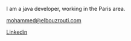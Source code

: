 I am a java developer, working in the Paris area.


[mohammed@elbouzrouti.com](mailto:mohammed@elbouzrouti.com)

[Linkedin](https://www.linkedin.com/in/mhdelbouzrouti/)

